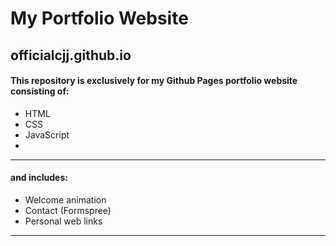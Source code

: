 # My Portfolio Website #
## officialcjj.github.io ##
#### This repository is exclusively for my Github Pages portfolio website consisting of: ####
* HTML
* CSS
* JavaScript
* 
-------------------
#### and includes: ####
* Welcome animation
* Contact (Formspree)
* Personal web links
-------------------
